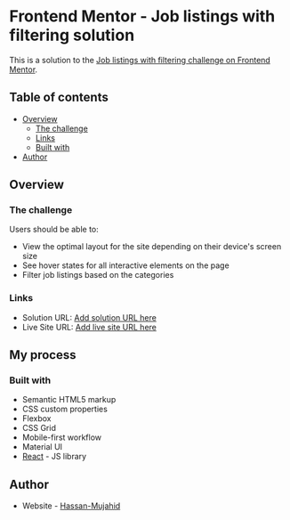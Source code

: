 # Frontend Mentor - Job listings with filtering solution

This is a solution to the [Job listings with filtering challenge on Frontend Mentor](https://www.frontendmentor.io/challenges/job-listings-with-filtering-ivstIPCt).

## Table of contents

- [Overview](#overview)
  - [The challenge](#the-challenge)
  - [Links](#links)
  - [Built with](#built-with)
- [Author](#author)

## Overview

### The challenge

Users should be able to:

- View the optimal layout for the site depending on their device's screen size
- See hover states for all interactive elements on the page
- Filter job listings based on the categories

### Links

- Solution URL: [Add solution URL here](https://github.com/Netixsol-Innovator-Internship/Hassan-Mujahid/tree/main/Week4/Day-5-and-6/job-listings-with-filtering)
- Live Site URL: [Add live site URL here](https://job-listings-solution-by-hassan.netlify.app/)

## My process

### Built with

- Semantic HTML5 markup
- CSS custom properties
- Flexbox
- CSS Grid
- Mobile-first workflow
- Material UI
- [React](https://reactjs.org/) - JS library

## Author

- Website - [Hassan-Mujahid](https://job-listings-solution-by-hassan.netlify.app/)
